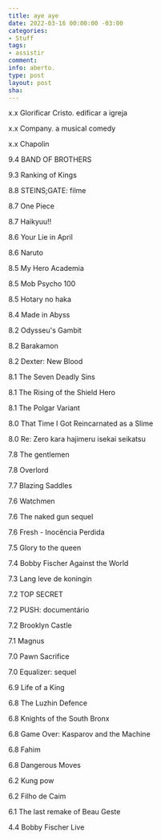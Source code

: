 ```yaml
---
title: aye aye
date: 2022-03-16 00:00:00 -03:00
categories:
- Stuff
tags:
- assistir
comment: 
info: aberto.
type: post
layout: post
sha: 
---
```


x.x Glorificar Cristo. edificar a igreja

x.x Company. a musical comedy

x.x Chapolin

9.4 BAND OF BROTHERS

9.3 Ranking of Kings

8.8 STEINS;GATE: filme

8.7 One Piece

8.7 Haikyuu!!

8.6 Your Lie in April

8.6 Naruto

8.5 My Hero Academia

8.5 Mob Psycho 100

8.5 Hotary no haka

8.4 Made in Abyss

8.2 Odysseu's Gambit

8.2 Barakamon

8.2 Dexter: New Blood

8.1 The Seven Deadly Sins

8.1 The Rising of the Shield Hero

8.1 The Polgar Variant

8.0 That Time I Got Reincarnated as a Slime

8.0 Re: Zero kara hajimeru isekai seikatsu

7.8 The gentlemen

7.8 Overlord

7.7 Blazing Saddles

7.6 Watchmen

7.6 The naked gun sequel

7.6 Fresh - Inocência Perdida

7.5 Glory to the queen

7.4 Bobby Fischer Against the World

7.3 Lang leve de koningin

7.2 TOP SECRET

7.2 PUSH: documentário

7.2 Brooklyn Castle

7.1 Magnus

7.0 Pawn Sacrifice

7.0 Equalizer: sequel

6.9 Life of a King

6.8 The Luzhin Defence

6.8 Knights of the South Bronx

6.8 Game Over: Kasparov and the Machine

6.8 Fahim

6.8 Dangerous Moves

6.2 Kung pow

6.2 Filho de Caim

6.1 The last remake of Beau Geste

4.4 Bobby Fischer Live
